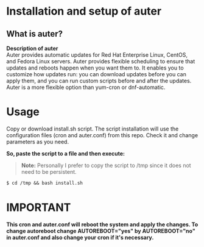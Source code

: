 # Installation and setup of auter 

## What is auter?
**Description of auter**  
Auter provides automatic updates for Red Hat Enterprise Linux, CentOS, and Fedora Linux servers. Auter provides flexible scheduling to ensure that updates and reboots happen when you want them to. 
It enables you to customize how updates run: you can download updates before you can apply them, 
and you can run custom scripts before and after the updates. Auter is a more flexible option than yum-cron or dnf-automatic. 

# Usage
Copy or download install.sh script. The script installation will use the configuration files (cron and auter.conf) from this repo. Check it and change parameters as you need.

**So, paste the script to a file and then execute:**
> **Note:** Personally I prefer to copy the script to /tmp since it does not need to be persistent. 
```diff
$ cd /tmp && bash install.sh 
```
# IMPORTANT
**This cron and auter.conf will reboot the system and apply the changes. To change autoreboot change AUTOREBOOT="yes" by AUTOREBOOT="no" in auter.conf and also change your cron if it's necessary.**
